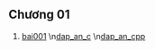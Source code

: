 ## Chương 01
1. [bai001](chuong01/de_bai/bai001.txt)
\n[dap_an_c](chuong01/bai_lam/bai001.c)
\n[dap_an_cpp](chuong01/bai_lam/bai001.cpp)
